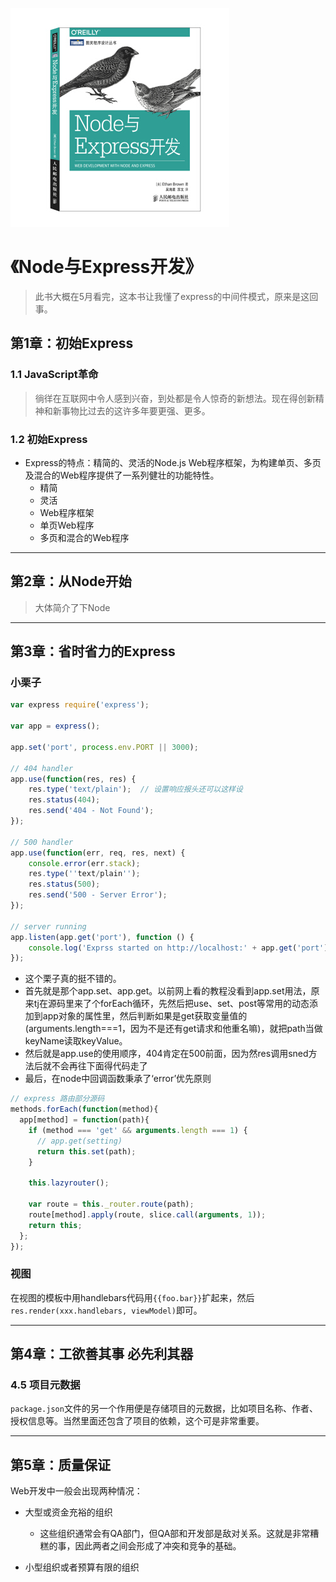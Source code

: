 ![9787115380333](../../../static/img/9787115380333.jpg)

# 《Node与Express开发》

> 此书大概在5月看完，这本书让我懂了express的中间件模式，原来是这回事。

## 第1章：初始Express

### 1.1 JavaScript革命

> 徜徉在互联网中令人感到兴奋，到处都是令人惊奇的新想法。现在得创新精神和新事物比过去的这许多年要更强、更多。

### 1.2 初始Express

- Express的特点：精简的、灵活的Node.js Web程序框架，为构建单页、多页及混合的Web程序提供了一系列健壮的功能特性。
  - 精简
  - 灵活
  - Web程序框架
  - 单页Web程序
  - 多页和混合的Web程序

----------

## 第2章：从Node开始

> 大体简介了下Node

----------

## 第3章：省时省力的Express

### 小栗子

```javascript
var express require('express');

var app = express();

app.set('port', process.env.PORT || 3000);

// 404 handler
app.use(function(res, res) {
    res.type('text/plain');  // 设置响应报头还可以这样设
    res.status(404);
    res.send('404 - Not Found');
});

// 500 handler
app.use(function(err, req, res, next) {
    console.error(err.stack);
    res.type(''text/plain'');
    res.status(500);
    res.send('500 - Server Error');
});

// server running
app.listen(app.get('port'), function () {
    console.log('Exprss started on http://localhost:' + app.get('port') + '.');
});
```

- 这个栗子真的挺不错的。
- 首先就是那个app.set、app.get。以前网上看的教程没看到app.set用法，原来tj在源码里来了个forEach循环，先然后把use、set、post等常用的动态添加到app对象的属性里，然后判断如果是get获取变量值的(arguments.length===1，因为不是还有get请求和他重名嘛)，就把path当做keyName读取keyValue。
- 然后就是app.use的使用顺序，404肯定在500前面，因为然res调用sned方法后就不会再往下面得代码走了
- 最后，在node中回调函数秉承了‘error’优先原则

```javascript
// express 路由部分源码
methods.forEach(function(method){
  app[method] = function(path){
    if (method === 'get' && arguments.length === 1) {
      // app.get(setting)
      return this.set(path);
    }

    this.lazyrouter();

    var route = this._router.route(path);
    route[method].apply(route, slice.call(arguments, 1));
    return this;
  };
});
```

### 视图

在视图的模板中用handlebars代码用`{{foo.bar}}`扩起来，然后`res.render(xxx.handlebars, viewModel)`即可。

----------

## 第4章：工欲善其事 必先利其器

### 4.5 项目元数据

`package.json`文件的另一个作用便是存储项目的元数据，比如项目名称、作者、授权信息等。当然里面还包含了项目的依赖，这个可是非常重要。

----------

## 第5章：质量保证

Web开发中一般会出现两种情况：

- 大型或资金充裕的组织
  - 这些组织通常会有QA部门，但QA部和开发部是敌对关系。这就是非常糟糕的事，因此两者之间会形成了冲突和竞争的基础。

- 小型组织或者预算有限的组织



